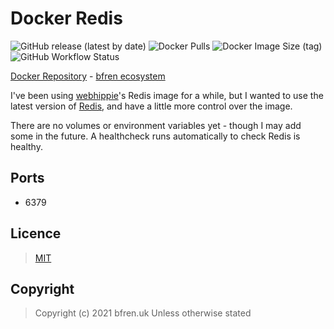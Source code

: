 # Docker Redis

![GitHub release (latest by date)](https://img.shields.io/github/v/release/bfren/docker-redis) ![Docker Pulls](https://img.shields.io/docker/pulls/bfren/redis?label=pulls) ![Docker Image Size (tag)](https://img.shields.io/docker/image-size/bfren/redis/latest?label=size)<br/>
![GitHub Workflow Status](https://img.shields.io/github/workflow/status/bfren/docker-redis/dev?label=build)

[Docker Repository](https://hub.docker.com/r/bfren/redis) - [bfren ecosystem](https://github.com/bfren/docker)

I've been using [webhippie](https://github.com/dockhippie/redis)'s Redis image for a while, but I wanted to use the latest version of [Redis](https://redis.io/), and have a little more control over the image.

There are no volumes or environment variables yet - though I may add some in the future.  A healthcheck runs automatically to check Redis is healthy.

## Ports

* 6379

## Licence

> [MIT](https://mit.bfren.uk/2020)

## Copyright

> Copyright (c) 2021 bfren.uk
> Unless otherwise stated
